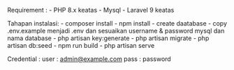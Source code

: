 Requirement :
    - PHP 8.x keatas
    - Mysql
    - Laravel 9 keatas

Tahapan instalasi: 
    - composer install
    - npm install
    - create daatabase
    - copy .env.example menjadi .env dan sesuaikan username & password mysql dan nama database
    - php artisan key:generate
    - php artisan migrate
    - php artisan db:seed
    - npm run build
    - php artisan serve

Credential :
    user : admin@example.com
    pass : password